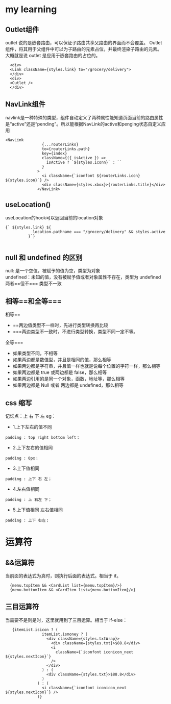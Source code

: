 # my learning

## Outlet组件

outlet 说的是嵌套路由，可以保证子路由共享父路由的界面而不会覆盖。
Outlet 组件，将其用于父组件中可以为子路由的元素占位，并最终渲染子路由的元素。  
大概就是说 outlet 是应用于嵌套路由的占位的。

```
  <div>
  <Link className={styles.link} to="/grocery/delivery">
  </div>
  <div>
  <Outlet />
  </div>
```

## NavLink组件 

navlink是一种特殊的类型，组件自动定义了两种属性能知道页面当前的路由属性是“active”还是“pending”。所以能根据NavLink的active和penging状态自定义应用   

```
<NavLink
                {...routerLinks}
                to={routerLinks.path}
                key={index}
                className={({ isActive }) =>
                  isActive ? `${styles.iconn}` : ``
                }
              >
                <i className={`iconfont ${routerLinks.icon} ${styles.icon}`} />
                <div className={styles.xbox}>{routerLinks.title}</div>
              </NavLink>

```

## useLocation()

useLocation的hook可以返回当前的location对象

```
{` ${styles.link} ${
            location.pathname === "/grocery/delivery" && styles.active
          }`}


```

## null 和 undefined 的区别

null: 是一个空值，被赋予的值为空，类型为对象  
undefined：未知的值，没有被赋予值或者对象属性不存在，类型为 undefined  
两者==但不=== 类型不一致

## 相等==和全等===

相等==

- ==两边值类型不一样时，先进行类型转换再比较
- ===两边类型不一致时，不进行类型转换，类型不同一定不等。

全等===

- 如果类型不同，不相等
- 如果两边都是数值型，并且是相同的值，那么相等
- 如果两边都是字符串，并且值一样也就是说每个位置的字符一样，那么相等
- 如果两边都是 true 或两边都是 false，那么相等
- 如果两边引用的是同一个对象，函数，地址等，那么相等
- 如果两边都是 Null 或者 两边都是 undefined，那么相等

## css 缩写

记忆点：上 右 下 左
eg：

- 1.上下左右的值不同

```
padding : top right bottom left；
```

- 2.上下左右的值相同

```
padding : 0px；
```

- 3.上下值相同

```
padding : 上下 右 左；
```

- 4.左右值相同

```
padding : 上 右左 下；
```

- 5.上下值相同 左右值相同

```
padding : 上下 右左；
```

# 运算符

## &&运算符

当前面的表达式为真时，则执行后面的表达式。相当于 if。

```
  {menu.topItem && <CardList list={menu.topItem}/>}
  {menu.bottomItem && <CardItem list={menu.bottomItem}/>}
```

## 三目运算符

当需要不是则是时，这里就用到了三目运算。相当于 if-else：

```
   {itemList.isicon ? (
                itemList.ismoney ? (
                  <div className={styles.txtWrap}>
                    <div className={styles.txt}>$88.8</div>
                    <i
                      className={`iconfont iconicon_next ${styles.nextIcon}`}
                    />
                  </div>
                ) : (
                  <div className={styles.txt}>$88.8</div>
                )
              ) : (
                <i className={`iconfont iconicon_next ${styles.nextIcon}`} />
              )}
```
